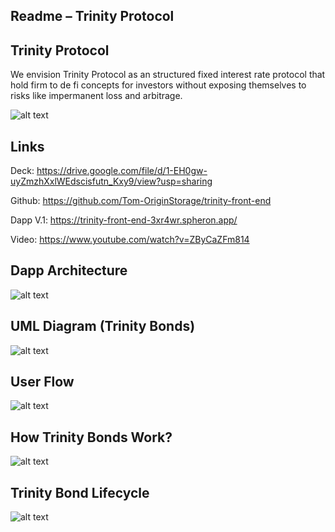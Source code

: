 
 ## Readme – Trinity Protocol

 ##  Trinity Protocol 
We envision Trinity Protocol as an structured fixed interest rate protocol that hold firm to de fi concepts for investors without exposing themselves to risks like impermanent loss and arbitrage.


![alt text](https://user-images.githubusercontent.com/108317502/180596814-2f1b47de-224e-4f53-8d70-dacd57c9805a.png)



 ## Links
Deck:  https://drive.google.com/file/d/1-EH0gw-uyZmzhXxlWEdscisfutn_Kxy9/view?usp=sharing

Github:  https://github.com/Tom-OriginStorage/trinity-front-end

Dapp V.1: https://trinity-front-end-3xr4wr.spheron.app/

Video:  https://www.youtube.com/watch?v=ZByCaZFm814

  
 ## Dapp Architecture

![alt text](https://user-images.githubusercontent.com/108317502/180595305-de19a63c-c2b0-4df0-a510-fbb357b8ca14.png)
 
 
  ## UML Diagram (Trinity Bonds) 
  ![alt text](https://user-images.githubusercontent.com/108317502/184301790-d6995318-b53b-4fc2-bf0e-48ba25888214.svg)


 ## User Flow
![alt text](https://user-images.githubusercontent.com/108317502/180595308-884050bc-8d9d-4d9c-86c2-a01e0647dea8.png)

 

 ## How Trinity Bonds Work?

 ![alt text](https://user-images.githubusercontent.com/108317502/180595310-3e53bed6-1c94-4463-8c8c-d26a3b65145b.png)



 ## Trinity Bond Lifecycle
 
![alt text](https://user-images.githubusercontent.com/108317502/180595312-17664a2f-2e5f-4a42-9803-75a7c5bac108.png)




